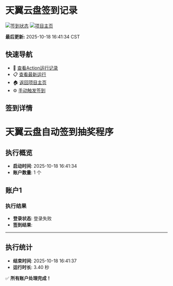 # 天翼云盘签到记录

[![签到状态](https://github.com/111666/189pan/actions/workflows/main.yml/badge.svg)](https://github.com/111666/189pan/actions/workflows/main.yml) [![项目主页](https://img.shields.io/badge/GitHub-项目主页-blue?logo=github)](https://github.com/111666/189pan)

**最后更新:** 2025-10-18 16:41:34 CST

## 快速导航

- 🔄 [查看Action运行记录](https://github.com/111666/189pan/actions)
- 📋 [查看最新运行](https://github.com/111666/189pan/actions/runs/18613371497)
- 🏠 [返回项目主页](https://github.com/111666/189pan)
- ⚙️ [手动触发签到](https://github.com/111666/189pan/actions/workflows/main.yml)

## 签到详情

# 天翼云盘自动签到抽奖程序

## 执行概览
- **启动时间**: 2025-10-18 16:41:34
- **账户数量**: 1 个

## 账户1
### 执行结果
- **登录状态**: 登录失败
- **签到结果**: 

---
## 执行统计
- **结束时间**: 2025-10-18 16:41:37
- **运行时长**: 3.40 秒

✅ **所有账户处理完成！**

